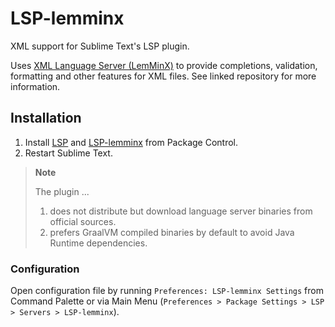 # LSP-lemminx

XML support for Sublime Text's LSP plugin.

Uses [XML Language Server (LemMinX)](https://github.com/eclipse/lemminx)
to provide completions, validation, formatting and other features for XML files.
See linked repository for more information.

## Installation

1. Install [LSP](https://packagecontrol.io/packages/LSP) and [LSP-lemminx](https://packagecontrol.io/Packages/LSP-lemminx) from Package Control.
2. Restart Sublime Text.

> **Note**
>
> The plugin ...
> 1. does not distribute but download language server binaries from official sources.
> 2. prefers GraalVM compiled binaries by default to avoid Java Runtime dependencies.

### Configuration

Open configuration file 
by running `Preferences: LSP-lemminx Settings` from Command Palette 
or via Main Menu (`Preferences > Package Settings > LSP > Servers > LSP-lemminx`).
